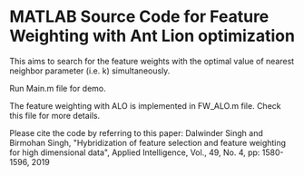 # MATLAB Source Code for Feature Weighting with Ant Lion optimization

This aims to search for the feature weights with the optimal value of nearest neighbor parameter (i.e. k) simultaneously.

Run Main.m file for demo.

The feature weighting with ALO is implemented in FW_ALO.m file. Check this file for more details.

Please cite the code by referring to this paper:
Dalwinder Singh and Birmohan Singh, "Hybridization of feature selection and feature weighting for high dimensional data", Applied Intelligence, Vol., 49, No. 4, pp: 1580-1596, 2019
